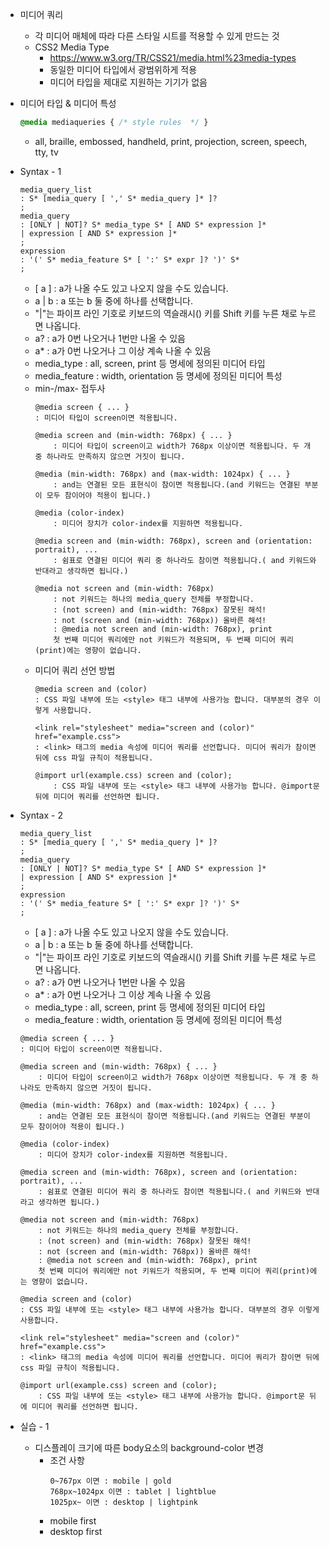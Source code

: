 * 미디어 쿼리
    * 각 미디어 매체에 따라 다른 스타일 시트를 적용할 수 있게 만드는 것
    * CSS2 Media Type
        * https://www.w3.org/TR/CSS21/media.html%23media-types
        * 동일한 미디어 타입에서 광범위하게 적용
        * 미디어 타입을 제대로 지원하는 기기가 없음

* 미디어 타입 & 미디어 특성
    ```css
    @media mediaqueries { /* style rules  */ }
    ```
    * all, braille, embossed, handheld, print, projection, screen, speech, tty, tv

* Syntax - 1
    ```
    media_query_list
    : S* [media_query [ ',' S* media_query ]* ]?
    ;
    media_query
    : [ONLY | NOT]? S* media_type S* [ AND S* expression ]*
    | expression [ AND S* expression ]*
    ;
    expression
    : '(' S* media_feature S* [ ':' S* expr ]? ')' S*
    ;
    ```
    * [ a ] : a가 나올 수도 있고 나오지 않을 수도 있습니다.
    * a | b : a 또는 b 둘 중에 하나를 선택합니다.
    * "|"는 파이프 라인 기호로 키보드의 역슬래시(\) 키를 Shift 키를 누른 채로 누르면 나옵니다.
    * a? :  a가 0번 나오거나 1번만 나올 수 있음
    * a* : a가 0번 나오거나 그 이상 계속 나올 수 있음
    * media_type : all, screen, print 등 명세에 정의된 미디어 타입
    * media_feature : width, orientation 등 명세에 정의된 미디어 특성
    * min-/max- 접두사
        ```
        @media screen { ... }
        : 미디어 타입이 screen이면 적용됩니다.

        @media screen and (min-width: 768px) { ... }
            : 미디어 타입이 screen이고 width가 768px 이상이면 적용됩니다. 두 개 중 하나라도 만족하지 않으면 거짓이 됩니다.

        @media (min-width: 768px) and (max-width: 1024px) { ... }
            : and는 연결된 모든 표현식이 참이면 적용됩니다.(and 키워드는 연결된 부분이 모두 참이어야 적용이 됩니다.)

        @media (color-index)
            : 미디어 장치가 color-index를 지원하면 적용됩니다.

        @media screen and (min-width: 768px), screen and (orientation: portrait), ...
            : 쉼표로 연결된 미디어 쿼리 중 하나라도 참이면 적용됩니다.( and 키워드와 반대라고 생각하면 됩니다.)

        @media not screen and (min-width: 768px)
            : not 키워드는 하나의 media_query 전체를 부정합니다.
            : (not screen) and (min-width: 768px) 잘못된 해석!
            : not (screen and (min-width: 768px)) 올바른 해석!
            : @media not screen and (min-width: 768px), print
            첫 번째 미디어 쿼리에만 not 키워드가 적용되며, 두 번째 미디어 쿼리(print)에는 영향이 없습니다.
        ```
    * 미디어 쿼리 선언 방법
        ```
        @media screen and (color)
        : CSS 파일 내부에 또는 <style> 태그 내부에 사용가능 합니다. 대부분의 경우 이렇게 사용합니다.

        <link rel="stylesheet" media="screen and (color)" href="example.css">
        : <link> 태그의 media 속성에 미디어 쿼리를 선언합니다. 미디어 쿼리가 참이면 뒤에 css 파일 규칙이 적용됩니다.

        @import url(example.css) screen and (color);
            : CSS 파일 내부에 또는 <style> 태그 내부에 사용가능 합니다. @import문 뒤에 미디어 쿼리를 선언하면 됩니다.
        ```

* Syntax - 2
    ```
    media_query_list
    : S* [media_query [ ',' S* media_query ]* ]?
    ;
    media_query
    : [ONLY | NOT]? S* media_type S* [ AND S* expression ]*
    | expression [ AND S* expression ]*
    ;
    expression
    : '(' S* media_feature S* [ ':' S* expr ]? ')' S*
    ;
    ```
    * [ a ] : a가 나올 수도 있고 나오지 않을 수도 있습니다.
    * a | b : a 또는 b 둘 중에 하나를 선택합니다.
    * "|"는 파이프 라인 기호로 키보드의 역슬래시(\) 키를 Shift 키를 누른 채로 누르면 나옵니다.
    * a? :  a가 0번 나오거나 1번만 나올 수 있음
    * a* : a가 0번 나오거나 그 이상 계속 나올 수 있음
    * media_type : all, screen, print 등 명세에 정의된 미디어 타입
    * media_feature : width, orientation 등 명세에 정의된 미디어 특성

    ```
    @media screen { ... }
    : 미디어 타입이 screen이면 적용됩니다.

    @media screen and (min-width: 768px) { ... }
        : 미디어 타입이 screen이고 width가 768px 이상이면 적용됩니다. 두 개 중 하나라도 만족하지 않으면 거짓이 됩니다.

    @media (min-width: 768px) and (max-width: 1024px) { ... }
        : and는 연결된 모든 표현식이 참이면 적용됩니다.(and 키워드는 연결된 부분이 모두 참이어야 적용이 됩니다.)

    @media (color-index)
        : 미디어 장치가 color-index를 지원하면 적용됩니다.

    @media screen and (min-width: 768px), screen and (orientation: portrait), ...
        : 쉼표로 연결된 미디어 쿼리 중 하나라도 참이면 적용됩니다.( and 키워드와 반대라고 생각하면 됩니다.)

    @media not screen and (min-width: 768px)
        : not 키워드는 하나의 media_query 전체를 부정합니다.
        : (not screen) and (min-width: 768px) 잘못된 해석!
        : not (screen and (min-width: 768px)) 올바른 해석!
        : @media not screen and (min-width: 768px), print
        첫 번째 미디어 쿼리에만 not 키워드가 적용되며, 두 번째 미디어 쿼리(print)에는 영향이 없습니다.
    ```
    ```
    @media screen and (color)
    : CSS 파일 내부에 또는 <style> 태그 내부에 사용가능 합니다. 대부분의 경우 이렇게 사용합니다.

    <link rel="stylesheet" media="screen and (color)" href="example.css">
    : <link> 태그의 media 속성에 미디어 쿼리를 선언합니다. 미디어 쿼리가 참이면 뒤에 css 파일 규칙이 적용됩니다.

    @import url(example.css) screen and (color);
        : CSS 파일 내부에 또는 <style> 태그 내부에 사용가능 합니다. @import문 뒤에 미디어 쿼리를 선언하면 됩니다.
    ```

* 실습 - 1
    * 디스플레이 크기에 따른 body요소의 background-color 변경
        * 조건 사항
            ```
            0~767px 이면 : mobile | gold
            768px~1024px 이면 : tablet | lightblue
            1025px~ 이면 : desktop | lightpink
            ```
        * mobile first
        * desktop first